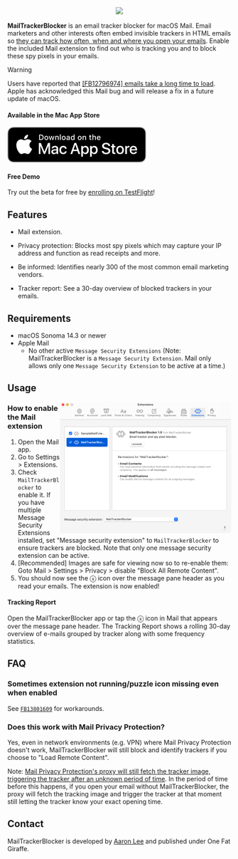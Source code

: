 <p align="center">
    <a href="https://apps.apple.com/us/app/mailtrackerblocker/id6450760473">
      <img width="635px" src="https://is2-ssl.mzstatic.com/image/thumb/PurpleSource126/v4/80/5e/89/805e89f7-5c32-18c9-fed1-2927ad0aecf3/c3e28da9-c084-4416-8b4b-dcb164718ca5_New_Project__U00281_U0029.png/2880x1800bb.png">
    </a>
</p>

**MailTrackerBlocker** is an email tracker blocker for macOS Mail. Email marketers and other interests often embed invisible trackers in HTML emails so [they can track how often, when and where you open your emails](https://notospypixels.com/). Enable the included Mail extension to find out who is tracking you and to block these spy pixels in your emails.

> [!WARNING]
> Users have reported that [[FB12796974] emails take a long time to load](https://github.com/apparition47/MailTrackerBlockerApp/issues/2). Apple has acknowledged this Mail bug and will release a fix in a future update of macOS.


#### Available in the Mac App Store

[![Mac App Store](Assets/download_mac_app_store.svg)](https://apps.apple.com/us/app/mailtrackerblocker/id6450760473)

#### Free Demo

Try out the beta for free by [enrolling on TestFlight](https://testflight.apple.com/join/cQLJpecQ)!


## Features

- Mail extension.

- Privacy protection: Blocks most spy pixels which may capture your IP address and function as read receipts and more.

- Be informed: Identifies nearly 300 of the most common email marketing vendors.

- Tracker report: See a 30-day overview of blocked trackers in your emails.
  

## Requirements

- macOS Sonoma 14.3 or newer
- Apple Mail
  - No other active `Message Security Extensions` (Note: MailTrackerBlocker is a `Message Security Extension`. Mail only allows only one `Message Security Extension` to be active at a time.)

## Usage

<img align="right" src="Assets/mail_settings.png" width="386px">


### How to enable the Mail extension

1. Open the Mail app.
2. Go to Settings > Extensions.
3. Check `MailTrackerBlocker` to enable it. If you have multiple Message Security Extensions installed, set "Message security extension" to `MailTrackerBlocker` to ensure trackers are blocked. Note that only one message security extension can be active.
4. [Recommended] Images are safe for viewing now so to re-enable them: Goto Mail > Settings > Privacy > disable "Block All Remote Content".
5. You should now see the ⓧ icon over the message pane header as you read your emails. The extension is now enabled!


#### Tracking Report

Open the MailTrackerBlocker app or tap the ⓧ icon in Mail that appears over the message pane header. The Tracking Report shows a rolling 30-day overview of e-mails grouped by tracker along with some frequency statistics.


## FAQ

### Sometimes extension not running/puzzle icon missing even when enabled

See [`FB13801609`](https://github.com/apparition47/MailTrackerBlockerApp/issues/9) for workarounds.

### Does this work with Mail Privacy Protection?

Yes, even in network environments (e.g. VPN) where Mail Privacy Protection doesn't work, MailTrackerBlocker will still block and identify trackers if you choose to "Load Remote Content".

Note: [Mail Privacy Protection's proxy will still fetch the tracker image, triggering the tracker after an unknown period of time](https://www.mailbutler.io/blog/news/why-apples-mail-privacy-protection-does-not-break-mailbutlers-tracking-feature/). In the period of time before this happens, if you open your email without MailTrackerBlocker, the proxy will fetch the tracking image and trigger the tracker at that moment still letting the tracker know your exact opening time.


## Contact

MailTrackerBlocker is developed by [Aaron Lee](https://x.com/apparition47) and published under One Fat Giraffe.
